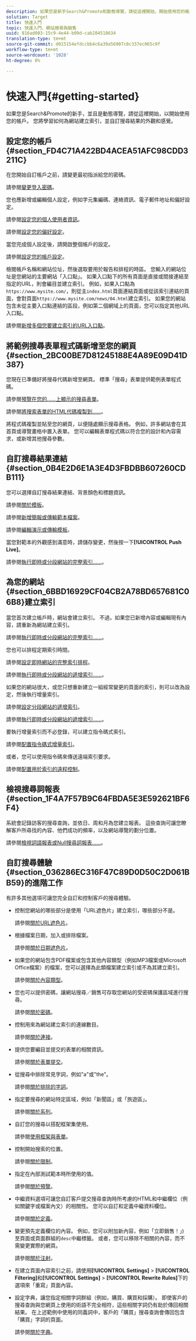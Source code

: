 ```yaml
---
description: 如果您是新手Search&Promote和動態導覽，請從這裡開始，開始使用您的帳戶。 您將學習如何為網站建立索引，並自訂搜尋結果的外觀和感覺。
solution: Target
title: 快速入門
topic: 快速入門、網站搜尋與銷售
uuid: 816ad003-15c9-4e44-b09d-cab284518634
translation-type: tm+mt
source-git-commit: d015154efdccbb4c6a39a56907c0c337ec065c9f
workflow-type: tm+mt
source-wordcount: '1028'
ht-degree: 0%

---
```



# 快速入門{#getting-started}

如果您是Search&amp;Promote的新手，並且是動態導覽，請從這裡開始，以開始使用您的帳戶。 您將學習如何為網站建立索引，並自訂搜尋結果的外觀和感覺。

## 設定您的帳戶{#section_FD4C71A422BD4ACEA51AFC98CDD3211C}

在您開始自訂帳戶之前，請變更最初指派給您的密碼。

請參閱[變更登入密碼](c-about-settings-menu/c-about-my-profile-menu.md#task_F5FF13AAD1514FE997C8882D4537C0C9)。

您也應新增或編輯個人設定，例如字元集編碼、連絡資訊、電子郵件地址和偏好設定。

請參閱[設定您的個人使用者資訊](c-about-settings-menu/c-about-my-profile-menu.md#task_A11A3BE2527B4204B896E04303B04AA6)。

請參閱[設定您的偏好設定](c-about-settings-menu/c-about-my-profile-menu.md#task_5E06BF565C284C2EBBE18E10A1C4BFBB)。

當您完成個人設定後，請開啟整個帳戶的設定。

請參閱[設定您的帳戶設定](c-about-settings-menu/c-about-account-options-menu.md#task_80A38D0C8E4F453395BD67B81E4B45D9)。

檢閱帳戶名稱和網站位址，然後選取要用於報告和排程的時區。 您輸入的網站位址是您網站的主要網站「入口點」。 如果入口點下的所有頁面是直接或間接連結至指定的URL，則會編目並建立索引。 例如，如果入口點為`https://www.mysite.com/`，則從主`index.html`頁面連結頁面或從該索引連結的頁面，會對頁面`https://www.mysite.com/news/04.html`建立索引。 如果您的網站包含未從主要入口點連結的區段，例如第二個網域上的頁面，您可以指定其他URL入口點。

請參閱[新增多個您要建立索引的URL入口點](c-about-settings-menu/c-about-crawling-menu.md#task_2338A47387D74CFDAC4D4EF4A367ED45)。

## 將範例搜尋表單程式碼新增至您的網頁{#section_2BC00BE7D81245188E4A89E09D41D387}

您現在已準備好將搜尋代碼新增至網頁。 標準「搜尋」表單提供範例表單程式碼。

請參閱[預覽在您的……上顯示的搜尋表單](c-about-auto-complete.md#task_437B35EFA5424603A08AF8E79E6B4714)。

請參閱[將搜索表單的HTML代碼複製到……](c-about-auto-complete.md#task_A3A01EA800F24C0AA33902387E0362C7)。

將程式碼複製並貼至您的網頁，以便隨處顯示搜尋表格。 例如，許多網站會在其首頁或導覽畫格中置入表單。 您可以編輯表單程式碼以符合您的設計和內容需求，或新增其他搜尋參數。

## 自訂搜尋結果連結{#section_0B4E2D6E1A3E4D3FBDBB607260CDB111}

您可以選擇自訂搜尋結果連結、背景顏色和標題資訊。

請參閱[關於模板](c-about-design-menu/c-about-templates.md#concept_06EB481B14864E18A8AE2BCD1D6EF0B5)。

請參閱[新增簡報或傳輸範本檔案](c-about-design-menu/c-about-templates.md#task_73199757B6E748CAA604902FF913F012)。

請參閱[編輯演示或傳輸模板](c-about-design-menu/c-about-templates.md#task_800E0E2265C34C028C92FEB5A1243EC3)。

當您對範本的外觀感到滿意時，請儲存變更，然後按一下&#x200B;**[!UICONTROL Push Live]**。

請參閱[執行即時或分段網站的完整索引……](c-about-index-menu/c-about-full-index.md#task_F7FE04D8A1654A7787FCCA31B45EB42D)。

## 為您的網站{#section_6BBD16929CF04CB2A78BD657681C06B8}建立索引

當您首次建立帳戶時，網站會建立索引。 不過，如果您已新增內容或編輯現有內容，請重新為網站建立索引。

請參閱[執行即時或分段網站的完整索引……](c-about-index-menu/c-about-full-index.md#task_F7FE04D8A1654A7787FCCA31B45EB42D)。

您也可以排程定期索引時間。

請參閱[設定即時網站的完整索引排程](c-about-index-menu/c-about-full-index.md#task_6760F3256D004A228B38968DF15421F0)。

請參閱[執行即時或分段網站的遞增索引……](c-about-index-menu/c-about-incremental-index.md#task_9BFB6157F3884B2FAECB7E0E9CA318CB)。

如果您的網站很大，或您只想重新建立一組經常變更的頁面的索引，則可以改為設定，然後執行增量索引。

請參閱[設定分段網站的遞增索引](c-about-index-menu/c-about-incremental-index.md#task_46A367B0786C4C90BFFA5D3F95FD86C0)。

請參閱[執行即時或分段網站的遞增索引……](c-about-index-menu/c-about-incremental-index.md#task_9BFB6157F3884B2FAECB7E0E9CA318CB)。

要執行增量索引而不必登錄，可以建立指令碼式索引。

請參閱[配置指令碼式增量索引](c-about-index-menu/c-about-scripted-index.md#task_05AE040FE75E40FFAA5E10B6B6D4D255)。

或者，您可以使用指令碼來傳送遠端索引要求。

請參閱[配置用於索引的遠程控制](c-about-index-menu/c-about-remote-control-for-indexing.md#task_57C296258404448DA7A5ADC9B7232391)。

## 檢視搜尋詞報表{#section_1F4A7F57B9C64FBDA5E3E592621BF6F4}

系統會記錄訪客的搜尋查詢，並依日、周和月為您建立報表。 這些查詢可讓您瞭解客戶所尋找的內容、他們成功的頻率，以及網站導覽的劃分位置。

請參閱[檢視詞語報表或Null搜尋詞報表……](c-about-reports-menu/c-about-reports-menu.md#task_53B7ED1582DD4B0E8376546A7AFC789A)。

## 自訂搜尋體驗{#section_036286EC316F47C89D0D50C2D061BB59}的進階工作

有許多其他選項可讓您完全自訂和控制客戶的搜尋體驗。

* 控制您網站的哪些部分是使用「URL遮色片」建立索引，哪些部分不是。

   請參閱[關於URL遮色片](c-about-settings-menu/c-about-crawling-menu.md#concept_8039DFC53FF3410AA494D602F71BA164)。
* 根據檔案日期，加入或排除檔案。

   請參閱[關於日期遮色片](c-about-settings-menu/c-about-crawling-menu.md#concept_F4F1F58A646F4A86B8650EC46FDCEF66)。
* 如果您的網站包含PDF檔案或包含其他內容類型（例如MP3檔案或Microsoft Office檔案）的檔案，您可以選擇為此類檔案建立索引或不為其建立索引。

   請參閱[關於內容類型](c-about-settings-menu/c-about-crawling-menu.md#concept_6FEA1355C0374500B4C53090C34A8A07)。
* 您也可以提供密碼，讓網站搜尋／銷售可存取您網站的受密碼保護區域進行搜尋。

   請參閱[關於密碼](c-about-settings-menu/c-about-crawling-menu.md#concept_3EDBD731725D46B891F834D4472774DC)。
* 控制用來為網站建立索引的連線數目。

   請參閱[關於連接](c-about-settings-menu/c-about-crawling-menu.md#concept_E2F3B7E7521147479E5948A94BB3A40B)。
* 提供您要編目並提交的表單的相關資訊。

   請參閱[關於表單提交](c-about-settings-menu/c-about-crawling-menu.md#concept_CADD5D7CF373497DAA6F8564D7BC8502)。
* 從搜尋中排除常見字詞，例如&quot;a&quot;或&quot;the&quot;。

   請參閱[關於排除的字詞](c-about-linguistics-menu/c-about-excluded-words.md#concept_9DB67BD2F0DC43AC88741003D9F39812)。
* 指定要搜尋的網站特定區域，例如「新聞區」或「旅遊區」。

   請參閱[關於系列](c-about-settings-menu/c-about-searching-menu.md#concept_62E42ACE53D54EEE9273433B86259127)。
* 自訂您的搜尋以搭配框架集使用。

   請參閱[使用框架與表單](c-appendices/c-searchforms.md#reference_82CDDDA1E37042E4849EBF7EA05407C5)。
* 控制開始搜索的位置。

   請參閱[關於限制](c-about-settings-menu/c-about-searching-menu.md#concept_B5B527E04EBF4E9AB5956EEF881DDBF1)。
* 指定在內部測試範本時所使用的值。

   請參閱[關於預覽](c-about-settings-menu/c-about-searching-menu.md#concept_DF293FD3B02C467F8842C8C21D62F294)。
* 中繼資料選項可讓您自訂客戶提交搜尋查詢時所考慮的HTML和中繼欄位（例如關鍵字或檔案內文）的相關性。 您可以自訂和定義中繼資料欄位。

   請參閱[關於定義](c-about-settings-menu/c-about-metadata-menu.md#concept_AE48035C210145169BE067D396975620)。
* 變更預先定義欄位的內容。 例如，您可以附加新內容，例如「立即銷售！」) 至頁面或頁面群組的`desc`中繼標籤。 或者，您可以移除不相關的內容，而不需變更實際的網頁。

   請參閱[關於注射](c-about-settings-menu/c-about-metadata-menu.md#concept_DA091920671948A0A893A26B3A2FAAE5)。

* 在建立頁面內容索引之前，請使用&#x200B;**[!UICONTROL Settings]** > **[!UICONTROL Filtering]**&#x200B;和&#x200B;**[!UICONTROL Settings]** > **[!UICONTROL Rewrite Rules]**&#x200B;下的選項來「重寫」頁面內容。

* 設定字典，讓您指定相關字詞群組（例如，購買、購買和採購）。 即使客戶的搜尋查詢與您網頁上使用的術語不完全相符，這些相關字詞仍有助於傳回相關結果。 在上述範例中使用的同義詞中，客戶的「購買」搜尋查詢會傳回包含「購買」字詞的頁面。

   請參閱[關於字典](c-about-linguistics-menu/c-about-dictionaries.md#concept_B8028B71EC8144669614C64578EDB034)。

